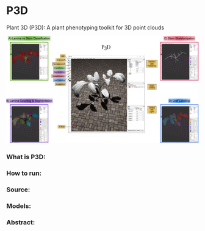 # P3D
Plant 3D (P3D): A plant phenotyping toolkit for 3D point clouds

![Test](P3D_figure_V3.JPG)

<h3> What is P3D:<h3>


<h3> How to run:<h3>
  
  
<h3> Source:<h3>
  
  
<h3> Models:<h3>
  
  
<h3> Abstract:<h3>
